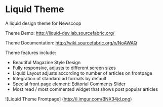 Liquid Theme 
============

A liquid design theme for Newscoop

Theme Demo: http://liquid-dev.lab.sourcefabric.org/ 

Theme Documentation: http://wiki.sourcefabric.org/x/NoAWAQ 

Theme features include: 

- Beautiful Magazine Style Design
- Fully responsive, adjusts to different screen sizes
- Liquid Layout adjusts according to number of articles on frontpage 
- Integration of standard ad formats by default 
- Special front page element: Editorial Comments Slider
- Most read / most commented widget that shows post popular articles


![Liquid Theme Frontpage] (http://i.imgur.com/BNX34jd.png)
